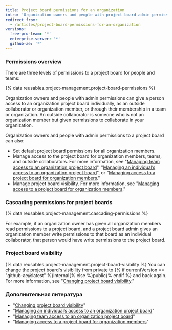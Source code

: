```yaml
---
title: Project board permissions for an organization
intro: 'Organization owners and people with project board admin permissions can customize who has read, write, and admin permissions to your organization’s project boards.'
redirect_from:
  - /articles/project-board-permissions-for-an-organization
versions:
  free-pro-team: '*'
  enterprise-server: '*'
  github-ae: '*'
---
```


### Permissions overview

There are three levels of permissions to a project board for people and teams:

{% data reusables.project-management.project-board-permissions %}

Organization owners and people with admin permissions can give a person access to an organization project board individually, as an outside collaborator or organization member, or through their membership in a team or organization. An outside collaborator is someone who is not an organization member but given permissions to collaborate in your organization.

Organization owners and people with admin permissions to a project board can also:
- Set default project board permissions for all organization members.
- Manage access to the project board for organization members, teams, and outside collaborators. For more information, see "[Managing team access to an organization project board](/articles/managing-team-access-to-an-organization-project-board)", "[Managing an individual’s access to an organization project board](/articles/managing-an-individual-s-access-to-an-organization-project-board)", or "[Managing access to a project board for organization members](/articles/managing-access-to-a-project-board-for-organization-members)."
- Manage project board visibility. For more information, see "[Managing access to a project board for organization members](/articles/managing-access-to-a-project-board-for-organization-members)."

### Cascading permissions for project boards

{% data reusables.project-management.cascading-permissions %}

For example, if an organization owner has given all organization members read permissions to a project board, and a project board admin gives an organization member write permissions to that board as an individual collaborator, that person would have write permissions to the project board.

### Project board visibility

{% data reusables.project-management.project-board-visibility %} You can change the project board's visibility from private to {% if currentVersion == "github-ae@latest" %}internal{% else %}public{% endif %} and back again. For more information, see "[Changing project board visibility](/articles/changing-project-board-visibility)."

### Дополнительная литература

- "[Changing project board visibility](/articles/changing-project-board-visibility)"
- "[Managing an individual’s access to an organization project board](/articles/managing-an-individual-s-access-to-an-organization-project-board)"
- "[Managing team access to an organization project board](/articles/managing-team-access-to-an-organization-project-board)"
- "[Managing access to a project board for organization members](/articles/managing-access-to-a-project-board-for-organization-members)"
